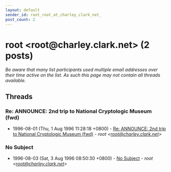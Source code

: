 ```yaml
---
layout: default
sender_id: root_root_at_charley_clark_net_
post_count: 2
---
```


# root <root<span>@</span>charley.clark.net> (2 posts)

_Be aware that many list participants used multiple email addresses over their time active on the list. As such this page may not contain all threads available._

## Threads

### Re: ANNOUNCE: 2nd trip to National Cryptologic Museum (fwd)
+ 1996-08-01 (Thu, 1 Aug 1996 11:28:18 +0800) - [Re: ANNOUNCE: 2nd trip to National Cryptologic Museum (fwd)](/archive/1996/08/a4b3dfd60d210b424eba2e967f994792b97488f5388045b4900ce01e81862d7b) - _root \<root@charley.clark.net\>_

### No Subject
+ 1996-08-03 (Sat, 3 Aug 1996 08:50:30 +0800) - [No Subject](/archive/1996/08/98480800d9650f557b394902b2c985ed0987235533aaa5ba9ddf53e6f1a969c0) - _root \<root@charley.clark.net\>_

